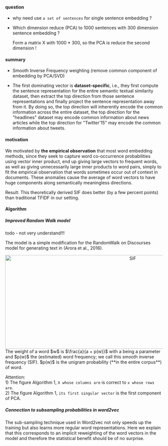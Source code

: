 #### question

+ why need use `a set of sentences` for single sentence embedding ?

  

+ Which dimension reduce (PCA) to 1000 sentences with 300 dimension sentence embedding ?

  Form a matrix X with 1000 * 300, so the PCA is reduce the second dimension !



#### summary

+ Smooth Inverse Frequency weighting (remove common component of embedding by PCA/SVD)

+ The first dominating vector is **dataset-specific**, i.e., they first compute the sentence representation for the entire semantic textual similarity dataset, then extract the top direction from those sentence representations and finally project the sentence representation away from it. By doing so, the top direction will inherently encode the common information across the entire dataset, the top direction for the "headlines" dataset may encode common information about news articles while the top direction for "Twitter’15" may encode the common information about tweets.



#### motivation

We motivated by **the empirical observation** that most word embedding methods, since they seek to capture word co-occurrence probabilities using vector inner product, end up giving large vectors to frequent words, as well as giving unnecessarily large inner products to word pairs, simply to fit the empirical observation that words sometimes occur out of context in documents. These anomalies cause the average of word vectors to have huge components along semantically meaningless directions.



Result: This theoretically derived SIF does better (by a few percent points) than traditional TFIDF in our setting.

#### Algorithm

##### Improved Random Walk model

todo - not very understand!!!



The model is a simple modification for the RandomWalk on Discourses model for generating text in (Arora et al., 2016).

<div align="center">
<img src="https://github.com/bifeng/nlp_paper_notes/raw/master/image/sif.png" width="800" height="300" alt="SIF"></img>
</div>
The weight of a word $w$ is $\frac{a}{a + p(w)}$ with a being a parameter and $p(w)$ the (estimated) word frequency; we call this smooth inverse frequency (SIF). $p(w)$ is the unigram probability (**in the entire corpus**) of word.

Attention:  <br>1) The figure Algorithm 1, `X whose columns are` is correct to `x whose rows are`.<br>2) The figure Algorithm 1, `its first singular vector` is the first component of PCA.



##### Connection to subsampling probabilities in word2vec

The sub-sampling technique used in Word2vec not only speeds up the training but also learns more regular word representations. Here we explain that this corresponds to an implicit reweighting of the word vectors in the model and therefore the statistical benefit should be of no surprise.













